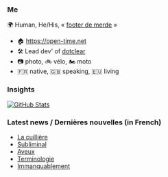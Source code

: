 ### Me

🌍 Human, He/His, « [footer de merde](https://open-time.net/post/2013/07/17/La-veritable-histoire-du-Footer-de-merde-) » 
* 🏠 https://open-time.net 
* 🛠️ Lead dev' of [dotclear](https://git.dotclear.org/dev/dotclear)
* 📷 photo, 🚲 vélo, 🏍️ moto 
* 🇫🇷 native, 🇬🇧 speaking, 🇪🇺 living

### Insights

[![GitHub Stats](https://github-readme-stats-sigma-five.vercel.app/api?username=franck-paul)](https://github.com/franck-paul)

### Latest news / Dernières nouvelles (in French)

<!-- BLOG-POST-LIST:START -->
- [La cuillière](https://open-time.net/post/2025/03/09/La-cuilliere)
- [Subliminal](https://open-time.net/post/2025/03/08/Subliminal)
- [Aveux](https://open-time.net/post/2025/03/07/Aveux)
- [Terminologie](https://open-time.net/post/2025/03/06/Terminologie)
- [Immanquablement](https://open-time.net/post/2025/03/05/Immanquablement)
<!-- BLOG-POST-LIST:END -->
